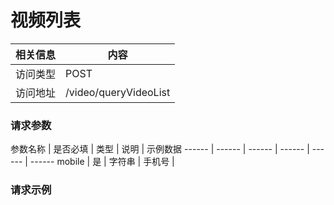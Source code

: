 
# 视频列表
 相关信息 | 内容
 ------ | ------
 访问类型 | POST
 访问地址 | /video/queryVideoList

### 请求参数

 参数名称 | 是否必填 | 类型 | 说明 | 示例数据
 ------ | ------ | ------ | ------ | ------ | ------
 mobile | 是 | 字符串 | 手机号 |  

### 请求示例
```javascript

